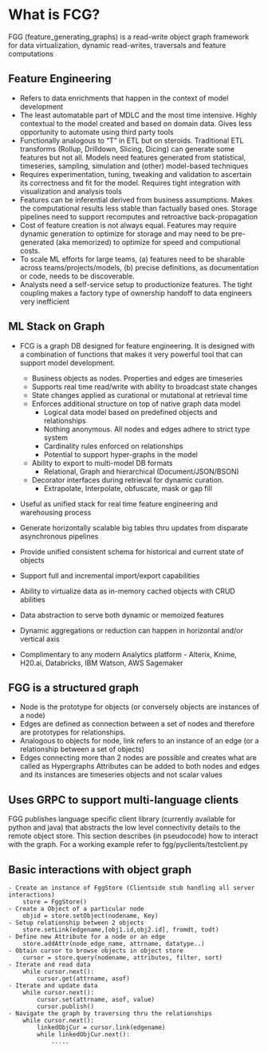 # What is FCG? 
FGG (feature_generating_graphs) is a read-write object graph framework for data virtualization, dynamic read-writes, traversals and feature computations

## Feature Engineering
 - Refers to data enrichments that happen in the context of model development
 - The least automatable part of MDLC and the most time intensive. Highly contextual to the model created and based on domain data. Gives less opportunity to automate using third party tools
 - Functionally analogous to “T” in ETL but on steroids. Traditional ETL transforms (Rollup, Drilldown, Slicing, Dicing) can generate some features but not all. Models need features generated from statistical, timeseries, sampling, simulation and (other) model-based techniques
 - Requires experimentation, tuning, tweaking and validation to ascertain its correctness and fit for the model. Requires tight integration with visualization and analysis tools 
 - Features can be inferential derived from business assumptions. Makes the computational results less stable than factually based ones. Storage pipelines need to support recomputes and retroactive back-propagation
 - Cost of feature creation is not always equal. Features may require dynamic generation to optimize for storage and may need to be pre-generated (aka memorized) to optimize for speed and computional costs.
 - To scale ML efforts for large teams, (a) features need to be sharable across teams/projects/models, (b) precise definitions, as documentation or code, needs to be discoverable.
 - Analysts need a self-service setup to productionize features. The tight coupling makes a factory type of ownership handoff to data engineers very inefficient

## ML Stack on Graph
- FCG is a graph DB designed for feature engineering. It is designed with a combination of functions that makes it very powerful tool that can support model development.
	- Business objects as nodes. Properties and edges are timeseries
 	- Supports real time read/write with ability to broadcast state changes
  	- State changes applied as curational or mutational at retrieval time
  	- Enforces additional structure on top of native graph data model
  		- Logical data model based on predefined objects and relationships
  	 	- Nothing anonymous. All nodes and edges adhere to strict type system
  	  	- Cardinality rules enforced on relationships
  	  	- Potential to support hyper-graphs in the model
	- Ability to export to multi-model DB formats
 		- Relational, Graph and hierarchical (Document/JSON/BSON)
   	- Decorator interfaces during retrieval for dynamic curation.
   		- Extrapolate, Interpolate, obfuscate, mask or gap fill

 - Useful as unified stack for real time feature engineering and warehousing process
 - Generate horizontally scalable big tables thru updates from disparate asynchronous pipelines
 - Provide unified consistent schema for historical and current state of objects
 - Support full and incremental import/export capabilities
 - Ability to virtualize data as in-memory cached objects with CRUD abilities
 - Data abstraction to serve both dynamic or memoized features
 - Dynamic aggregations or reduction can happen in horizontal and/or vertical axis
 - Complimentary to any modern Analytics platform - Alterix, Knime, H20.ai, Databricks, IBM Watson, AWS Sagemaker

## FGG is a structured graph 
- Node is the prototype for objects (or conversely objects are instances of a node) 
- Edges are defined as connection between a set of nodes and therefore are prototypes for relationships.
- Analogous to objects for node, link refers to an instance of an edge (or a relationship between a set of objects)
- Edges connecting more than 2 nodes are possible and creates what are called as Hypergraphs
Attributes can be added to both nodes and edges and its instances are timeseries objects and not scalar values  

## Uses GRPC to support multi-language clients
FGG publishes language specific client library (currently available for python and java) that abstracts the low level connectivity details to the remote object store. This section describes (in pseudocode) how to interact with the graph. For a working example refer to fgg/pyclients/testclient.py 

## Basic interactions with object graph 
	- Create an instance of FggStore (Clientside stub handling all server interactions)
		store = FggStore()
	- Create a Object of a particular node
		objid = store.setObject(nodename, Key)
	- Setup relationship between 2 objects
		store.setLink(edgename,[obj1.id,obj2.id], fromdt, todt)
	- Define new Attribute for a node or an edge 
		store.addAttr(node_edge_name, attrname, datatype..)
	- Obtain cursor to browse objects in object store
		cursor = store.query(nodename, attributes, filter, sort)
	- Iterate and read data
		while cursor.next(): 
			cursor.get(attrname, asof) 
	- Iterate and update data
		while cursor.next(): 
			cursor.set(attrname, asof, value)
			cursor.publish()
	- Navigate the graph by traversing thru the relationships
		while cursor.next(): 
			linkedObjCur = cursor.link(edgename)
			while linkedObjCur.next():
				.....


   
